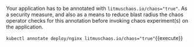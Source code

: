 Your application has to be annotated with `litmuschaos.io/chaos="true"`. As a security measure, and also as a means to reduce blast radius the chaos operator checks for this annotation before invoking chaos experiment(s) on the application.

`kubectl annotate deploy/nginx litmuschaos.io/chaos="true"`{{execute}}
